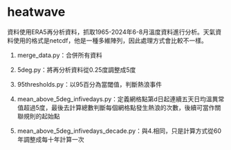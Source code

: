 # heatwave

資料使用ERA5再分析資料，抓取1965-2024年6-8月溫度資料進行分析。天氣資料使用的格式是netcdf，他是一種多維陣列，因此處理方式會比較不一樣。

1. merge_data.py：合併所有資料

2. 5deg.py：將再分析資料從0.25度調整成5度

3. 95thresholds.py：以95百分為當閾值，判斷熱浪事件

4. mean_above_5deg_infivedays.py：定義網格點第d日起連續五天日均溫異常值超過5度，最後去計算總數判斷每個網格點發生熱浪的次數，後續可當作關聯規則的起始點

5. mean_above_5deg_infivedays_decade.py：與4.相同，只是計算方式從60年調整成每十年計算一次
